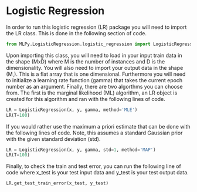 # Logistic Regression

In order to run this logistic regression (LR) package you will need to import
the LR class. This is done in the following section of code.

```python
from MLPy.LogisticRegression.logistic_regression import LogisticRegression
```

Upon importing this class, you will need to load in your input train data in the
shape (MxD) where M is the number of instances and D is the dimensionality. You
will also need to import your output data in the shape (M,). This is a flat
array that is one dimensional. Furthermore you will need to initialize a
learning rate function (gamma) that takes the current epoch number as an
argument. Finally, there are two algorthms you can choose from. The first is the
marginal likelihood (ML) algorithm, an LR object is created for this algorithm
and ran with the following lines of code.


```python
LR = LogisticRegression(x, y, gamma, method='MLE')
LR(T=100)
```

If you would rather use the maximum a priori estimate that can be done with the
following lines of code. Note, this assumes a standard Gaussian prior with the
given standard deviation (std).


```python
LR = LogisticRegression(x, y, gamma, std=1, method='MAP')
LR(T=100)
```

Finally, to check the train and test error, you can run the following line of
code where x_test is your test input data and y_test is your test output data.


```python
LR.get_test_train_error(x_test, y_test)
```

